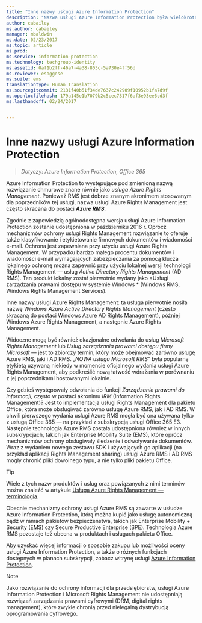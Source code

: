 ```yaml
---
title: "Inne nazwy usługi Azure Information Protection"
description: "Nazwa usługi Azure Information Protection była wielokrotnie zmieniana i możesz ją znać pod jej poprzednią nazwą."
author: cabailey
ms.author: cabailey
manager: mbaldwin
ms.date: 02/23/2017
ms.topic: article
ms.prod: 
ms.service: information-protection
ms.technology: techgroup-identity
ms.assetid: 0af1b2ff-46a7-4a38-803c-5a730e4ff56d
ms.reviewer: esaggese
ms.suite: ems
translationtype: Human Translation
ms.sourcegitcommit: 2131f40b51f34de7637c242909f10952b1fa7d9f
ms.openlocfilehash: 179a145e1b7079b2c5cec7317f6af3e93ee6cd3f
ms.lasthandoff: 02/24/2017


---
```



# <a name="azure-information-protection---also-known-as-"></a>Inne nazwy usługi Azure Information Protection

>*Dotyczy: Azure Information Protection, Office 365*

Azure Information Protection to występujące pod zmienioną nazwą rozwiązanie chmurowe znane równie jako *usługa Azure Rights Management*. Ponieważ RMS jest dobrze znanym akronimem stosowanym dla poprzedników tej usługi, nazwa usługi Azure Rights Management jest często skracana do postaci ***Azure RMS***.

Zgodnie z zapowiedzią ogólnodostępna wersja usługi Azure Information Protection zostanie udostępniona w październiku 2016 r. Oprócz mechanizmów ochrony usługi Rights Management rozwiązanie to oferuje także klasyfikowanie i etykietowanie firmowych dokumentów i wiadomości e-mail. Ochrona jest zapewniana przy użyciu usługi Azure Rights Management. W przypadku bardzo małego procentu dokumentów i wiadomości e-mail wymagających zabezpieczania za pomocą klucza lokalnego ochronę można zapewnić przy użyciu lokalnej wersji technologii Rights Management — usług *Active Directory Rights Management* (AD RMS). Ten produkt lokalny został pierwotnie wydany jako *Usługi zarządzania prawami dostępu w systemie Windows * (Windows RMS, Windows Rights Management Services).

Inne nazwy usługi Azure Rights Management: ta usługa pierwotnie nosiła nazwę *Windows Azure Active Directory Rights Management* (często skracaną do postaci Windows Azure AD Rights Management), później Windows Azure Rights Management, a następnie Azure Rights Management.

Widoczne mogą być również okazjonalne odwołania do usług *Microsoft Rights Management* lub *Usług zarządzania prawami dostępu firmy Microsoft* — jest to zbiorczy termin, który może obejmować zarówno usługę Azure RMS, jaki i AD RMS.  „*NOWA usługa Microsoft RMS*” była popularną etykietą używaną niekiedy w momencie oficjalnego wydania usługi Azure Rights Management, aby podkreślić nową łatwość wdrażania w porównaniu z jej poprzednikami hostowanymi lokalnie.

Czy gdzieś występowały odwołania do funkcji *Zarządzanie prawami do informacji*, często w postaci akronimu *IRM* (Information Rights Management)? Jest to implementacja usługi Rights Management dla pakietu Office, która może obsługiwać zarówno usługę Azure RMS, jak i AD RMS. W chwili pierwszego wydania usługi Azure RMS mogła być ona używana tylko z usługą Office 365 — na przykład z subskrypcją usługi Office 365 E3. Następnie technologia Azure RMS została udostępniona również w innych subskrypcjach, takich jak Enterprise Mobility Suite (EMS), które oprócz mechanizmów ochrony obsługiwały śledzenie i odwoływanie dokumentów. Wraz z wydaniem nowego zestawu SDK i używających go aplikacji (na przykład aplikacji Rights Management sharing) usługi Azure RMS i AD RMS mogły chronić pliki dowolnego typu, a nie tylko pliki pakietu Office. 

> [!TIP]
> Wiele z tych nazw produktów i usług oraz powiązanych z nimi terminów można znaleźć w artykule [Usługa Azure Rights Management — terminologia](../get-started/terminology.md).

Obecnie mechanizmy ochrony usługi Azure RMS są zawarte w usłudze Azure Information Protection, którą można kupić jako usługę autonomiczną bądź w ramach pakietów bezpieczeństwa, takich jak Enterprise Mobility + Security (EMS) czy Secure Productive Enterprise (SPE). Technologia Azure RMS pozostaje też obecna w produktach i usługach pakietu Office.

Aby uzyskać więcej informacji o sposobie zakupu lub możliwości oceny usługi Azure Information Protection, a także o różnych funkcjach dostępnych w planach subskrypcji, zobacz witrynę usługi [Azure Information Protection](https://www.microsoft.com/en-us/cloud-platform/azure-information-protection).

> [!NOTE]
> Jako rozwiązanie do ochrony informacji dla przedsiębiorstw, usługi Azure Information Protection i Microsoft Rights Management nie udostępniają rozwiązań zarządzania prawami cyfrowymi (DRM, digital rights management), które zwykle chronią przed nielegalną dystrybucją oprogramowania cyfrowego. 


